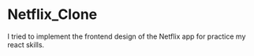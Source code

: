 # Netflix_Clone
I tried to implement the frontend design of the Netflix app for practice my react skills.
